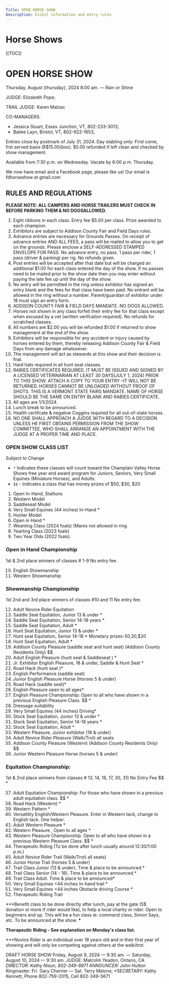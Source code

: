 ```yaml
---
Title: OPEN HORSE SHOW
Description: Exibit information and entry rules
---
```

# Horse Shows

\[[TOC]]

# OPEN HORSE SHOW

Thursday, August {thursday}, 2024 8:00 am. — Rain or Shine 

JUDGE: Elizabeth Pope; 

TRAIL JUDGE: Karen Malzac

CO-MANAGERS: 

* Jessica Stuart, Essex Junction, VT, 802-233-3013; 
* Bailee Layn, Bristol, VT, 802-922-1653,

Entries close by postmark of July 31, 2024.
Day stabling only: First come, frst served basis @$15.00(box). 
$5.00 refunded if left clean and checked by show management.

Available from 7:30 p.m. on Wednesday. Vacate by 6:00 p.m. Thursday.

We now have email and a Facebook page, please like us! Our email is
fdhorseshow at gmail.com

## RULES AND REGULATIONS

**PLEASE NOTE: ALL CAMPERS AND HORSE TRAILERS MUST CHECK IN BEFORE
PARKING THEM & NO DOGSALLOWED.**

1. Eight ribbons in each class. Entry fee $5.00 per class. Prize awarded to each champion.
2. Exhibitors are subject to Addison County Fair and Field Days rules.
3. Advance entries are necessary for Grounds Passes. On receipt of advance entries
   AND ALL FEES, a pass will be mailed to allow you to get on the grounds. Please
   enclose a SELF-ADDRESSED STAMPED ENVELOPE FOR PASS. No advance entry, no
   pass. 1 pass per rider, 1 pass (driver & parking) per rig. No refunds given.
4. Post entries will be accepted after that date but will be charged an additional $1.00 for
   each class entered the day of the show. If no passes need to be mailed prior to the show
   date then you may enter without paying the late fee up until the day of the show.
5. No entry will be permitted in the ring unless exhibitor has signed an entry blank and
   the fees for that class have been paid. No entrant will be allowed in the ring without a
   number. Parent/guardian of exhibitor under 18 must sign an entry form.
6. ADDISON COUNTY FAIR & FIELD DAYS MANDATE. NO DOGS ALLOWED.
7. Horses not shown in any class forfeit their entry fee for that class except when excused
   by a vet (written verifcation required). No refunds for scratched classes.
8. All numbers are $2.00 you will be refunded $1.00 if returned to show management at
   the end of the show.
9. Exhibitors will be responsible for any accident or injury caused by horses entered by
   them, thereby releasing Addison County Fair & Field Days from any damage whatsoever.
10. The management will act as stewards at this show and their decision is fnal.
11. Hard hats required in all hunt seat classes.
12. RABIES CERTIFICATES REQUIRED. IT MUST BE ISSUED AND SIGNED BY A LICENSED
    VETERINARIAN AT LEAST 30 DAYS(JULY 1, 2024) PRIOR TO THIS SHOW. ATTACH A COPY
    TO YOUR ENTRY –IT WILL NOT BE RETURNED. HORSES CANNOT BE UNLOADED WITHOUT
    PROOF OF SHOTS. THIS IS A VERMONT STATE FAIRS MANDATE. NAME OF HORSE SHOULD
    BE THE SAME ON ENTRY BLANK AND RABIES CERTIFICATE.
13. All ages are 1/1/2024.
14. Lunch break to be announced.
15. Health certifcate & negative Coggins required for all out-of-state horses.
16. NO ONE SHALL APPROACH A JUDGE WITH REGARD TO A DECISION UNLESS
    HE FIRST OBTAINS PERMISSION FROM THE SHOW COMMITTEE, WHO SHALL
    ARRANGE AN APPOINTMENT WITH THE JUDGE AT A PROPER TIME AND PLACE.

### OPEN SHOW CLASS LIST

Subject to Change

* `*` Indicates these classes will count toward the Champlain Valley Horse Shows free year end
  award program for Juniors, Seniors, Very Small Equines (Miniature Horses), and Adults.
* `$$` - Indicates a class that has money prizes of $50, $30, $20

1. Open In-Hand, Stallions
2. Western Model
3. Saddleseat Model
4. Very Small Equines (44 inches) In-Hand *
5. Hunter Model
6. Open in Hand *
7. Weanling Class (2024 foals) (Mares not allowed in ring
8. Yearling Class (2023 foals)
9. Two Year Olds (2022 foals) 

### Open in Hand Championship

1st & 2nd place winners of classes # 1-9 No entry fee.

10. English Showmanship
11. Western Showmanship

### Showmanship Championship

1st 2nd and 3rd place winners of classes #10 and 11 No entry fee.

12. Adult Novice Rider Equitation
13. Saddle Seat Equitation, Junior 13 & under *
14. Saddle Seat Equitation, Senior 14-18 years *
15. Saddle Seat Equitation, Adult *
16. Hunt Seat Equitation, Junior 13 & under *
17. Hunt seat Equitation, Senior 14-18 * Monetary prizes-$50,$30,$20
18. Hunt Seat Equitation, Adult *
19. Addison County Pleasure (saddle seat and hunt seat) (Addison County Residents Only) $$
20. Adult English Pleasure (hunt seat & Saddleseat ) *
21. Jr. Exhibitor English Pleasure, 18 & under, Saddle & Hunt Seat *
22. Road Hack (hunt seat )*
23. English Performance (saddle seat)
24. Junior English Pleasure Horse (Horses 5 & under)
25. Road Hack (saddle seat)*
26. English Pleasure open to all ages*
27. English Pleasure Championship: Open to all who have shown in a previous English Pleasure Class. $$ *
28. Dressage suitability
29. Very Small Equines (44 inches) Driving*
30. Stock Seat Equitation, Junior 13 & under *
31. Stock Seat Equitation, Senior 14-18 years *
32. Stock Seat Equitation, Adult *
33. Western Pleasure, Junior exhibitor (18 & under)
34. Adult Novice Rider Pleasure (Walk/Trot) all seats
35. Addison County Pleasure (Western) (Addison County Residents Only) $$ 
36. Junior Western Pleasure Horse (horses 5 & under)

### Equitation Championship:

1st & 2nd place winners from classes # 13, 14, 16, 17, 30, 31) No Entry Fee $$ *

37. Adult Equitation Championship: For those who have shown in a previous adult equitation class. $$ *
38. Road Hack (Western) *
39. Western Pattern *
40. Versatility English/Western Pleasure. Enter in Western tack, change to English tack. One helper.
41. Adult Western Pleasure *
42. Western Pleasure , Open to all ages *
43. Western Pleasure Championship. Open to all who have shown in a previous Western Pleasure Class. $$ *
44. Therapeutic Riding (To be done after lunch usually around 12:30/1:00 p.m.)
45. Adult Novice Rider Trail (Walk/Trot) all seats)
46. Junior Horse Trail (horses 5 & under)
47. Trail Class Junior (13 & under). Time & place to be announced *
48. Trail Class Senior (14 - 18). Time & place to be announced *
49. Trail Class Adult. Time & place to be announced*
50. Very Small Equines <44 inches In-hand trail *
51. Very Small Equines <44 inches Obstacle driving Course *
52. Therapeutic Riding Trail

\*\**Benefit class to be done directly after lunch, pay at the gate (5$ donation or more if rider would like), to help a local charity or rider. Open to beginners and up. This will be a fun class ie: command class, Simon Says, etc. To be announced at the show. **\***

**Therapeutic Riding - See explanation on Monday's class list.**

\*\**Novice Rider is an individual over 18 years old and in their first year of showing and will only
be competing against others at the walk/trot.

DRAFT HORSE SHOW
Friday, August 9, 2024 — 9:30 am. — Saturday, August 10, 2024 — 9:30 am.
JUDGE: Malcolm Yeadon, Ontario, CA  *DIRECTOR: Kathy Nisun, 802-349-8971
ANNOUNCER: John Hutton* Ringmaster: Fri. Gary Cherrier — Sat. Terry Malone; *SECRETARY: Kathy Kennett, Phone 802-759-2015, Cell 802-349-5671
